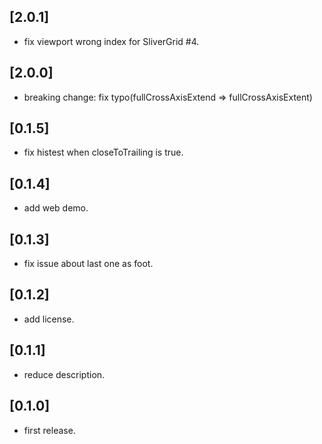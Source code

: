 ## [2.0.1]

* fix viewport wrong index for SliverGrid #4.

## [2.0.0]

* breaking change: fix typo(fullCrossAxisExtend => fullCrossAxisExtent)

## [0.1.5]

* fix histest when closeToTrailing is true.

## [0.1.4]

* add web demo.

## [0.1.3]

* fix issue about last one as foot.

## [0.1.2]

* add license.

## [0.1.1]

* reduce description.

## [0.1.0]

* first release.
